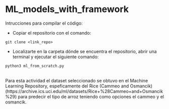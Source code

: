 # ML_models_with_framework

Intrucciones para compilar el código:
- Copiar el repositorio con el comando:
```
git clone <link_repo>
```
- Localizarte en la carpeta dónde se encuentra el repositorio, abrir una terminal y ejecutar el siguiente comando:
 ```
 python3 ml_from_scratch.py
 ```
<br>
Para esta actividad el dataset seleccionado se obtuvo en el Machine Learning Repository, espeficamente del Rice (Cammeo and Osmancik)(https://archive.ics.uci.edu/ml/datasets/Rice+%28Cammeo+and+Osmancik%29) para predecir el tipo de arroz teniendo como opciones el cammeo y el osmancik.
